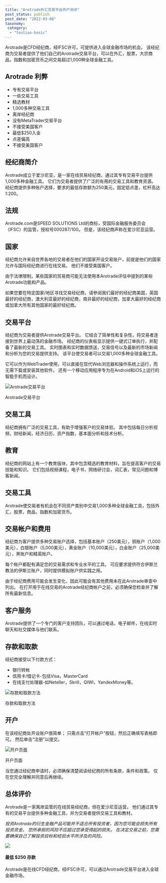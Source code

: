 ```yaml
---
title: "Arotrade外汇交易平台开户测评"
post_status: publish
post_date: "2022-03-08"
taxonomy:
 category: 
  - "toutiao-basic"
---
```


Arotrade是CFD经纪商，经IFSC许可，可提供进入全球金融市场的机会。 该经纪商为交易者提供了他们自己的Arotrade交易平台，可以在外汇，股票，大宗商品，指数和加密货币之间交易超过1,000种全球金融工具。

## Arotrade 利弊
- 专有交易平台
- 一些交易工具
- 精选教材
- 1,000多种交易工具
- 离岸经纪商
- 没有MetaTrader交易平台
- 不接受美国客户
- 最低$250入金
- 点差偏高
- 不接受美国客户


## 经纪商简介

Arotrade成立于爱沙尼亚，是一家在线贸易经纪商，通过其专有交易平台提供1,000多种金融工具。 它们为交易者提供了广泛的有用的交易工具和教育资源。 经纪商提供多种账户选择，要求的最低存款额为250美元，固定低点差，杠杆高达1:200。

## 法规

Arotrade.com是SPEED SOLUTIONS Ltd的商标，受国际金融服务委员会（IFSC）的监管，授权号000287/100。 但是，该经纪商声称在爱沙尼亚运营。

## 国家

经纪商允许来自世界各地的交易者在他们的国家开设交易账户，前提是他们的国家允许与国际经纪商进行在线交易。 他们不接受美国客户。

由于法律限制，某些国家的贸易商可能无法使用本Arotrade评估中提到的某些Arotrade功能和产品。

如果您要在特定国家/地区寻找交易经纪商，请参阅我们最好的经纪商美国，英国最好的经纪商，澳大利亚最好的经纪商，南非最好的经纪商，加拿大最好的经纪商或加拿大所有其他国家的最好经纪商。

## 交易平台

经纪商为交易者提供Arotrade交易平台。 它结合了简单性和复杂性，将交易者连接到世界上最动荡的金融市场。 经纪商的仪表板显示提供一键式订单执行，并配备了最新的交易工具。 实时图表和实时数据馈送，交易信号以及最新的市场新闻和分析为您的交易提供支持。 该平台使交易者可以交易1,000多种全球金融工具。

它可以作为WebTrader使用，可以直接在现代Web浏览器和操作系统上运行，而无需下载或安装其他软件。 还有一个移动应用程序专为在Android和iOS上运行的智能手机而设计。

![Arotrade交易平台](https://cdn.fendou.la/funstoutiao/2020/11/Arotrade-Review-Arotrade-Trading-Platform--1024x487.jpg "Arotrade交易平台")

Arotrade交易平台

## 交易工具

经纪商拥有广泛的交易工具，有助于增强客户的交易体验。 其中包括每日分析视频，财经新闻，经济日历，资产指数，基本面分析和技术分析。

## 教育

经纪商的网站上有一个教育版块，其中包含精选的教育材料，旨在提高客户的交易技能和知识。 它们包括视频课程，电子书，网络研讨会，词汇表，常见问题和博客新闻。

## 交易工具

Arotrade使交易者有机会在不同资产类别中交易1,000多种全球金融工具，包括外汇，股票，商品，指数和加密货币。

## 交易帐户和费用

经纪商为客户提供多种交易账户选择，包括基本账户（250美元），铜账户（1,000美元），白银账户（5,000美元），黄金账户（10,000美元），白金账户（25,000美元），黑账户和精英账户。

每个帐户都配有满足您的交易需求和专业水平的工具。 可应要求提供符合伊斯兰教法的伊斯兰账户，同时提供模拟账户供实践之用。

由于经纪商费用可能会发生变化，因此可能会有其他费用未在此Arotrade审查中列出。 在打开用于在线交易的Arotrade经纪商帐户之前，必须确保您检查并了解所有最新信息。

## 客户服务

Arotrade提供了一个专门的客户支持团队，可以通过电话，电子邮件，在线实时聊天和社交媒体与他们联系。

## 存款和取款

经纪商接受以下付款方式：
- 银行转帐
- 信用卡/借记卡-包括Visa，MasterCard
- 在线支付处理器-如Neteller，Skrill，QIWI，YandexMoney等。

![存款和取款方法](https://cdn.fendou.la/funstoutiao/2020/11/Arotrade-Review-Deposit-And-Withdrawal-Methods--1024x193.jpg "存款和取款方法")

存款和取款方法

## 开户

在该经纪商处开设账户很简单； 只需点击“打开帐户”按钮，然后正确填写表格即可。 然后单击“注册”以提交。

![开户页面](https://cdn.fendou.la/funstoutiao/2020/11/Arotrade-Review-Account-Opening-Page-361x1024.jpg "开户页面")

开户页面

当您通过经纪商申请时，必须确保清楚阅读经纪商的所有条款，条件和政策。 仅在您完全理解并同意后再继续。

## 总体评价

Arotrade是一家离岸监管的在线贸易经纪商，但在爱沙尼亚运营。 他们通过其专有的交易平台提供多种金融工具，并为交易者提供交易工具和教材。

_投资Arotrade的衍生金融产品可能并不适合所有投资者，因为您可能会损失所有投资资金。 您所承担的风险不应超过您承受得起的损失。 在决定交易之前，您需要确保自己了解投资目标和经验水平所涉及的风险。_

![](https://cdn.fendou.la/funstoutiao/2020/11/Arotrade-Logo.png)

#### 最低 **$250** 存款

Arotrade是在线CFD经纪商，经IFSC许可，可以通过Arotrade交易平台进入全球金融市场。
